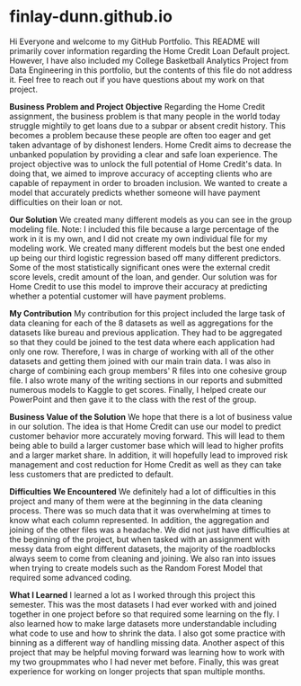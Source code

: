 # finlay-dunn.github.io

Hi Everyone and welcome to my GitHub Portfolio. This README will primarily cover information regarding the Home Credit Loan Default project. However, I have also included my College Basketball Analytics Project from Data Engineering in this portfolio, but the contents of this file do not address it. Feel free to reach out if you have questions about my work on that project. 

**Business Problem and Project Objective**
Regarding the Home Credit assignment, the business problem is that many people in the world today struggle mightily to get loans due to a subpar or absent credit history. This becomes a problem because these people are often too eager and get taken advantage of by dishonest lenders. Home Credit aims to decrease the unbanked population by providing a clear and safe loan experience. The project objective was to unlock the full potential of Home Credit's data. In doing that, we aimed to improve accuracy of accepting clients who are capable of repayment in order to broaden inclusion. We wanted to create a model that accurately predicts whether someone will have payment difficulties on their loan or not. 

**Our Solution**
We created many different models as you can see in the group modeling file. Note: I included this file because a large percentage of the work in it is my own, and I did not create my own individual file for my modeling work. We created many different models but the best one ended up being our third logistic regression based off many different predictors. Some of the most statistically significant ones were the external credit score levels, credit amount of the loan, and gender. Our solution was for Home Credit to use this model to improve their accuracy at predicting whether a potential customer will have payment problems. 

**My Contribution**
My contribution for this project included the large task of data cleaning for each of the 8 datasets as well as aggregations for the datasets like bureau and previous application. They had to be aggregated so that they could be joined to the test data where each application had only one row. Therefore, I was in charge of working with all of the other datasets and getting them joined with our main train data. I was also in charge of combining each group members' R files into one cohesive group file. I also wrote many of the writing sections in our reports and submitted numerous models to Kaggle to get scores. Finally, I helped create our PowerPoint and then gave it to the class with the rest of the group. 

**Business Value of the Solution**
We hope that there is a lot of business value in our solution. The idea is that Home Credit can use our model to predict customer behavior more accurately moving forward. This will lead to them being able to build a larger customer base which will lead to higher profits and a larger market share. In addition, it will hopefully lead to improved risk management and cost reduction for Home Credit as well as they can take less customers that are predicted to default. 

**Difficulties We Encountered**
We definitely had a lot of difficulties in this project and many of them were at the beginning in the data cleaning process. There was so much data that it was overwhelming at times to know what each column represented. In addition, the aggregation and joining of the other files was a headache. We did not just have difficulties at the beginning of the project, but when tasked with an assignment with messy data from eight different datasets, the majority of the roadblocks always seem to come from cleaning and joining. We also ran into issues when trying to create models such as the Random Forest Model that required some advanced coding. 

**What I Learned**
I learned a lot as I worked through this project this semester. This was the most datasets I had ever worked with and joined together in one project before so that required some learning on the fly. I also learned how to make large datasets more understandable including what code to use and how to shrink the data. I also got some practice with binning as a different way of handling missing data. Another aspect of this project that may be helpful moving forward was learning how to work with my two groupmmates who I had never met before. Finally, this was great experience for working on longer projects that span multiple months. 
